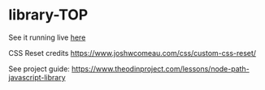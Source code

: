 # library-TOP

See it running live [here](https://muhammadabdullahwarraich.github.io/library-TOP/)

CSS Reset credits https://www.joshwcomeau.com/css/custom-css-reset/

See project guide: https://www.theodinproject.com/lessons/node-path-javascript-library
